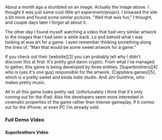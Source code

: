 

About a month ago a stumbled on an image. Actually the image above. I thought it was just some cool little art experiment/project. I browsed the site a bit more and found some similar pictures. "Well that was fun," I thought, and couple days later I forgot all about it.



The other day I found myself watching a video that had very similar artwork to the images that I had seen a while back. Lo and behold what I was looking at was art for a game. I even remember thinking something along the lines of, "Man that would be some sweet artwork for a game."







If you check out their [website][3] you can probably tell why I didn't discover this at first. It's pretty god damn cryptic. From what I've managed to gather, this game is being developed by three entities. [Superbrothers][4] who is (yes it's one guy) responsible for the artwork. [Capybara games][5], which is a pretty sweet and kinda indie studio. And Jim Gunthrie, who makes pretty music.



All in all this game looks pretty rad. Unfortunately I think that it's only coming out for the iPad. Also the developers seem more interested in cinematic properties of the game rather than intense gameplay. If it comes out for the iPhone, or even PC I'm already sold.



### Full Demo Video

###  





#### Superbrothers Video











   



 [1]: images/thumb_uri.jpg

 [2]: images/108071001.jpg
